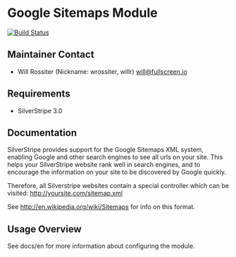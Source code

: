 # Google Sitemaps Module

[![Build Status](https://secure.travis-ci.org/silverstripe-labs/silverstripe-googlesitemaps.png?branch=master)](http://travis-ci.org/silverstripe-labs/silverstripe-googlesitemaps)

## Maintainer Contact

* Will Rossiter (Nickname: wrossiter, willr) <will@fullscreen.io>

## Requirements

* SilverStripe 3.0

## Documentation

SilverStripe provides support for the Google Sitemaps XML system, enabling 
Google and other search engines to see all urls on your site. This helps 
your SilverStripe website rank well in search engines, and to encourage the 
information on your site to be discovered by Google quickly.

Therefore, all Silverstripe websites contain a special controller which can 
be visited: http://yoursite.com/sitemap.xml

See http://en.wikipedia.org/wiki/Sitemaps for info on this format.

## Usage Overview

See docs/en for more information about configuring the module.
	
